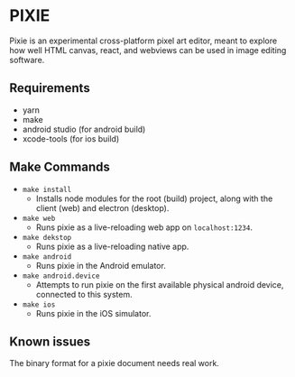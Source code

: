 # PIXIE
Pixie is an experimental cross-platform pixel art editor, meant to explore how well HTML canvas, react, and webviews can be used in image editing software.

## Requirements
- yarn
- make
- android studio (for android build)
- xcode-tools (for ios build)

## Make Commands
- `make install`
    - Installs node modules for the root (build) project, along with the client (web) and electron (desktop).
- `make web`
    - Runs pixie as a live-reloading web app on `localhost:1234`.
- `make dekstop`
    - Runs pixie as a live-reloading native app.
- `make android`
    - Runs pixie in the Android emulator.
- `make android.device`
    - Attempts to run pixie on the first available physical android device, connected to this system.
- `make ios`
    - Runs pixie in the iOS simulator.

## Known issues
The binary format for a pixie document needs real work.
